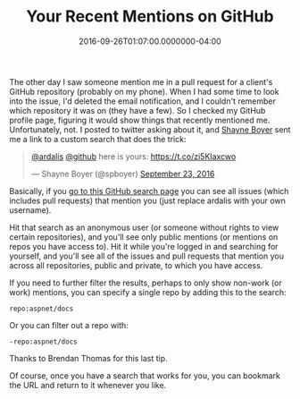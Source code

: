 ﻿---
title: Your Recent Mentions on GitHub
date: "2016-09-26T01:07:00.0000000-04:00"
description: The other day I saw someone mention me in a pull request for a
featuredImage: /img/octocat.png
---

The other day I saw someone mention me in a pull request for a client's GitHub repository (probably on my phone). When I had some time to look into the issue, I'd deleted the email notification, and I couldn't remember which repository it was on (they have a few). So I checked my GitHub profile page, figuring it would show things that recently mentioned me. Unfortunately, not. I posted to twitter asking about it, and [Shayne Boyer](https://twitter.com/spboyer) sent me a link to a custom search that does the trick:

<blockquote class="twitter-tweet" data-lang="en">
<p lang="en" dir="ltr"><a href="https://twitter.com/ardalis">@ardalis</a> <a href="https://twitter.com/github">@github</a> here is yours: <a href="https://t.co/zi5KIaxcwo">https://t.co/zi5KIaxcwo</a></p>
— Shayne Boyer (@spboyer) <a href="https://twitter.com/spboyer/status/779417587893604352">September 23, 2016</a></blockquote>
<script src="//platform.twitter.com/widgets.js" charset="utf-8" async></script>

Basically, if you [go to this GitHub search page](https://github.com/search?utf8=%E2%9C%93&q=mentions%3Aardalis&type=Issues) you can see all issues (which includes pull requests) that mention you (just replace ardalis with your own username).

Hit that search as an anonymous user (or someone without rights to view certain repositories), and you'll see only public mentions (or mentions on repos you have access to). Hit it while you're logged in and searching for yourself, and you'll see all of the issues and pull requests that mention you across all repositories, public and private, to which you have access.

If you need to further filter the results, perhaps to only show non-work (or work) mentions, you can specify a single repo by adding this to the search:

`repo:aspnet/docs`

Or you can filter out a repo with:

`-repo:aspnet/docs`

Thanks to Brendan Thomas for this last tip.

Of course, once you have a search that works for you, you can bookmark the URL and return to it whenever you like.

